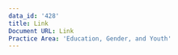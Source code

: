 ```yaml
---
data_id: '428'
title: Link
Document URL: Link
Practice Area: 'Education, Gender, and Youth'
---
```

